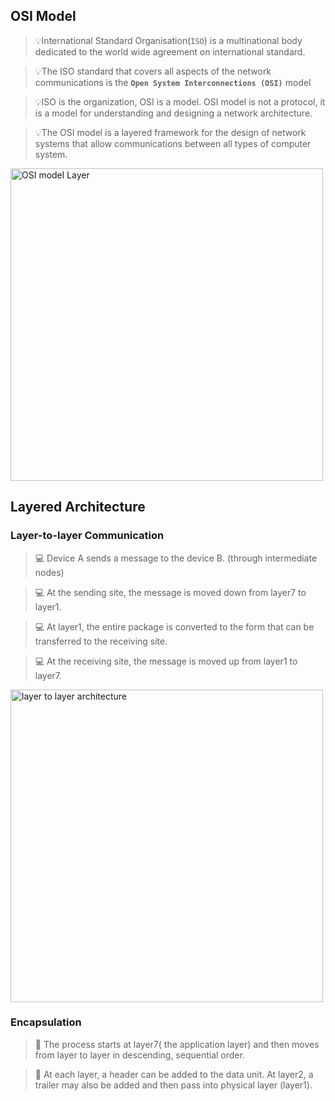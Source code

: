 ## OSI Model

> 💡International Standard Organisation(`ISO`) is a multinational body dedicated to the world wide agreement on international standard.

> 💡The ISO standard that covers all aspects of the network communications is the **`Open System Interconnections (OSI)`** model

> 💡ISO is the organization, OSI is a model. OSI model is not a protocol, it is a model for understanding and designing a network architecture.

> 💡The OSI model is a layered framework for the design of network systems that allow communications between all types of computer system.

<img src="https://github.com/yoon-thiri04/computer-network-lectures/assets/152978538/3807d5bd-4c57-4cef-bb1b-3baebea437e3" alt="OSI model Layer" width="500" text-align="center" />


## Layered Architecture
### Layer-to-layer Communication
> 💻 Device A sends a message to the device B. (through intermediate nodes)

> 💻 At the sending site, the message is moved down from layer7 to layer1.

> 💻 At layer1, the entire package is converted to the form that can be transferred to the receiving site.

> 💻 At the receiving site, the message is moved up from layer1 to layer7.

<img src="https://github.com/yoon-thiri04/computer-network-lectures/assets/152978538/f490b78d-c6a4-4de1-8863-5cdeba44b3e9" alt="layer to layer architecture" width="500"/>

### Encapsulation
> 🔗 The process starts at layer7( the application layer) and then moves from layer to layer in descending, sequential order.

> 🔗 At each layer, a header can be added to the data unit. At layer2, a trailer may also be added and then pass into physical layer (layer1). 



